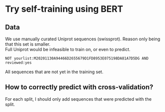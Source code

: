 # Try self-training using BERT

## Data
We use manually curated Uniprot sequences (swissprot). Reason only being that this set is smaller.  
Full Uniprot would be infeasible to train on, or even to predict.

```
NOT yourlist:M20201130A94466D2655679D1FD8953E075198DA81A7D5DG AND reviewed:yes
```
All sequences that are not yet in the training set.

## How to correctly predict with cross-validation?
For each split, I should only add sequences that were predicted with the split.  
